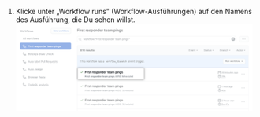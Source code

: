 1. Klicke unter „Workflow runs" (Workflow-Ausführungen) auf den Namens des Ausführung, die Du sehen willst. ![Name der Workflow-Ausführung](/assets/images/help/repository/run-name.png)
